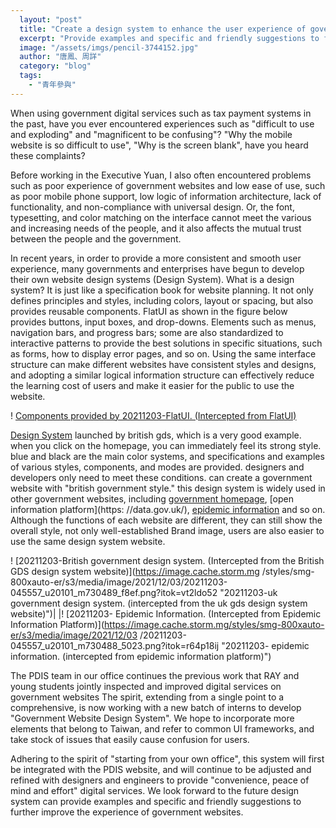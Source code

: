```yaml
---
  layout: "post"
  title: "Create a design system to enhance the user experience of government websites"
  excerpt: "Provide examples and specific and friendly suggestions to further improve the experience of government websites."
  image: "/assets/imgs/pencil-3744152.jpg"
  author: "唐鳳、周詳"
  category: "blog"
  tags: 
    - "青年參與"
---
```



When using government digital services such as tax payment systems in the past, have you ever encountered experiences such as "difficult to use and exploding" and "magnificent to be confusing"? "Why the mobile website is so difficult to use", "Why is the screen blank", have you heard these complaints? 

Before working in the Executive Yuan, I also often encountered problems such as poor experience of government websites and low ease of use, such as poor mobile phone support, low logic of information architecture, lack of functionality, and non-compliance with universal design. Or, the font, typesetting, and color matching on the interface cannot meet the various and increasing needs of the people, and it also affects the mutual trust between the people and the government. 

In recent years, in order to provide a more consistent and smooth user experience, many governments and enterprises have begun to develop their own website design systems (Design System). What is a design system? It is just like a specification book for website planning. It not only defines principles and styles, including colors, layout or spacing, but also provides reusable components. FlatUI as shown in the figure below provides buttons, input boxes, and drop-downs. Elements such as menus, navigation bars, and progress bars; some are also standardized to interactive patterns to provide the best solutions in specific situations, such as forms, how to display error pages, and so on. Using the same interface structure can make different websites have consistent styles and designs, and adopting a similar logical information structure can effectively reduce the learning cost of users and make it easier for the public to use the website. 

! [Components provided by 20211203-FlatUI. (Intercepted from FlatUI)](https://image.cache.storm.mg/styles/smg-800xauto-er/s3/media/image/2021/12/03/20211203-045557_u20101_m730487_78ab.png?itok=erfsxwe6 "20211203 -components provided by flatui. (intercepted from flatui)")

[Design System](http://[https://design-system.service.gov.uk/) launched by british gds, which is a very good example. when you click on the homepage, you can immediately feel its strong style. blue and black are the main color systems, and specifications and examples of various styles, components, and modes are provided. designers and developers only need to meet these conditions. can create a government website with "british government style." this design system is widely used in other government websites, including [government homepage](https://www.gov.uk/), [open information platform](https: //data.gov.uk/), [epidemic information](https://coronavirus.data.gov.uk/) and so on. Although the functions of each website are different, they can still show the overall style, not only well-established Brand image, users are also easier to use the same design system website.

! [20211203-British government design system. (Intercepted from the British GDS design system website)](https://image.cache.storm.mg /styles/smg-800xauto-er/s3/media/image/2021/12/03/20211203-045557_u20101_m730489_f8ef.png?itok=vt2ldo52 "20211203-uk government design system. (intercepted from the uk gds design system website)")| 
|! [20211203- Epidemic Information. (Intercepted from Epidemic Information Platform)](https://image.cache.storm.mg/styles/smg-800xauto-er/s3/media/image/2021/12/03 /20211203-045557_u20101_m730488_5023.png?itok=r64p18ij "20211203- epidemic information. (intercepted from epidemic information platform)")

The PDIS team in our office continues the previous work that RAY and young students jointly inspected and improved digital services on government websites The spirit, extending from a single point to a comprehensive, is now working with a new batch of interns to develop "Government Website Design System". We hope to incorporate more elements that belong to Taiwan, and refer to common UI frameworks, and take stock of issues that easily cause confusion for users. 

Adhering to the spirit of "starting from your own office", this system will first be integrated with the PDIS website, and will continue to be adjusted and refined with designers and engineers to provide "convenience, peace of mind and effort" digital services. We look forward to the future design system can provide examples and specific and friendly suggestions to further improve the experience of government websites. 
